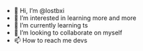 - 👋 Hi, I’m @lostbxi
- 👀 I’m interested in learning more and more
- 🌱 I’m currently learning ts
- 💞️ I’m looking to collaborate on myself
- 📫 How to reach me devs
